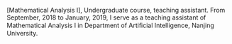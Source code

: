 [Mathematical Analysis I], Undergraduate course, teaching assistant. From September, 2018 to January, 2019, I serve as a teaching assistant of Mathematical Analysis I in Department of Artiﬁcial Intelligence, Nanjing University.
